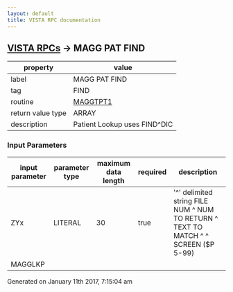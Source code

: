 ```yaml
---
layout: default
title: VISTA RPC documentation
---
```




## [VISTA RPCs](TableOfContent.md) &#8594; MAGG PAT FIND 

 property | value 
--- | --- 
 label | MAGG PAT FIND
 tag | FIND
 routine | [MAGGTPT1](http://code.osehra.org/dox/Routine_MAGGTPT1_source.html)
 return value type | ARRAY
 description | Patient Lookup uses FIND^DIC

### Input Parameters

| input parameter | parameter type | maximum data length | required | description | 
| --- | --- | --- | --- | --- | 
| ZYx | LITERAL | 30 | true | '^' delimited string    FILE NUM ^ NUM TO RETURN ^ TEXT TO MATCH ^  ^ SCREEN ($P 5-99) | 
| MAGGLKP |  |  |  |  | 




 Generated on January 11th 2017, 7:15:04 am